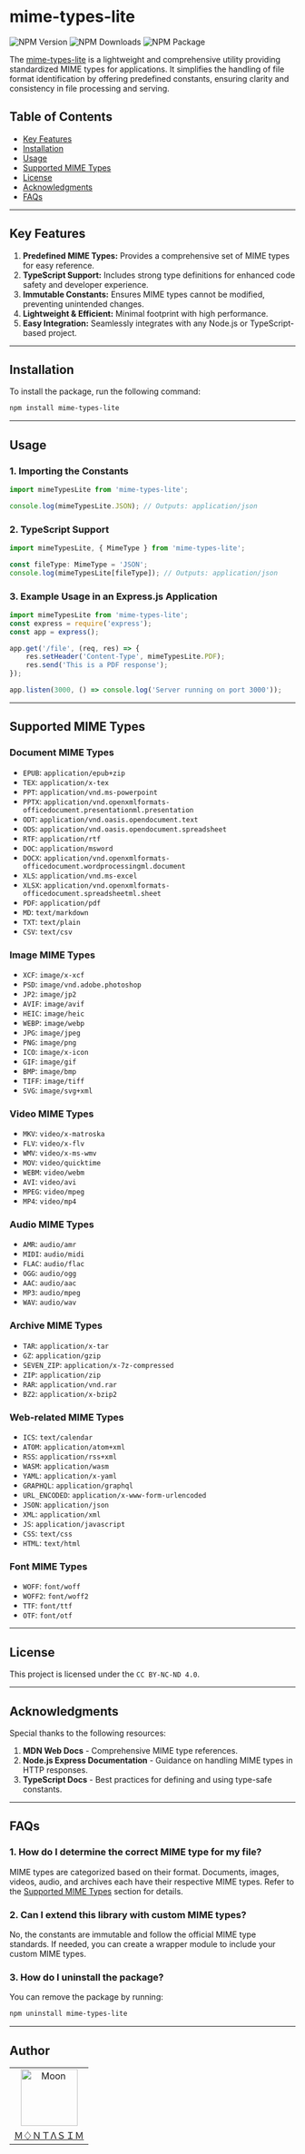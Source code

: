 # mime-types-lite

<!-- repository summary badges start -->
<div>
    <img alt="NPM Version" src="https://badgen.net/npm/v/mime-types-lite?label=version&labelColor=EB008B&color=00B8B5">
    <img alt="NPM Downloads" src="https://badgen.net/npm/dm/mime-types-lite?label=downloads&labelColor=EB008B&color=00B8B5">
    <img alt="NPM Package" src="https://badgen.net/npm/license/mime-types-lite?label=license&labelColor=EB008B&color=00B8B5">
</div>
<!-- repository summary badges end -->

The [mime-types-lite](https://www.npmjs.com/package/mime-types-lite) is a lightweight and comprehensive utility providing standardized MIME types for applications. It simplifies the handling of file format identification by offering predefined constants, ensuring clarity and consistency in file processing and serving.

## Table of Contents

- [Key Features](#key-features)
- [Installation](#installation)
- [Usage](#usage)
- [Supported MIME Types](#supported-mime-types)
- [License](#license)
- [Acknowledgments](#acknowledgments)
- [FAQs](#faqs)

---

## Key Features

1. **Predefined MIME Types:** Provides a comprehensive set of MIME types for easy reference.
2. **TypeScript Support:** Includes strong type definitions for enhanced code safety and developer experience.
3. **Immutable Constants:** Ensures MIME types cannot be modified, preventing unintended changes.
4. **Lightweight & Efficient:** Minimal footprint with high performance.
5. **Easy Integration:** Seamlessly integrates with any Node.js or TypeScript-based project.

---

## Installation

To install the package, run the following command:

```bash
npm install mime-types-lite
```

---

## Usage

### 1. Importing the Constants

```javascript
import mimeTypesLite from 'mime-types-lite';

console.log(mimeTypesLite.JSON); // Outputs: application/json
```

### 2. TypeScript Support

```typescript
import mimeTypesLite, { MimeType } from 'mime-types-lite';

const fileType: MimeType = 'JSON';
console.log(mimeTypesLite[fileType]); // Outputs: application/json
```

### 3. Example Usage in an Express.js Application

```javascript
import mimeTypesLite from 'mime-types-lite';
const express = require('express');
const app = express();

app.get('/file', (req, res) => {
    res.setHeader('Content-Type', mimeTypesLite.PDF);
    res.send('This is a PDF response');
});

app.listen(3000, () => console.log('Server running on port 3000'));
```

---

## Supported MIME Types

### **Document MIME Types**

- `EPUB`: `application/epub+zip`
- `TEX`: `application/x-tex`
- `PPT`: `application/vnd.ms-powerpoint`
- `PPTX`: `application/vnd.openxmlformats-officedocument.presentationml.presentation`
- `ODT`: `application/vnd.oasis.opendocument.text`
- `ODS`: `application/vnd.oasis.opendocument.spreadsheet`
- `RTF`: `application/rtf`
- `DOC`: `application/msword`
- `DOCX`: `application/vnd.openxmlformats-officedocument.wordprocessingml.document`
- `XLS`: `application/vnd.ms-excel`
- `XLSX`: `application/vnd.openxmlformats-officedocument.spreadsheetml.sheet`
- `PDF`: `application/pdf`
- `MD`: `text/markdown`
- `TXT`: `text/plain`
- `CSV`: `text/csv`

### **Image MIME Types**

- `XCF`: `image/x-xcf`
- `PSD`: `image/vnd.adobe.photoshop`
- `JP2`: `image/jp2`
- `AVIF`: `image/avif`
- `HEIC`: `image/heic`
- `WEBP`: `image/webp`
- `JPG`: `image/jpeg`
- `PNG`: `image/png`
- `ICO`: `image/x-icon`
- `GIF`: `image/gif`
- `BMP`: `image/bmp`
- `TIFF`: `image/tiff`
- `SVG`: `image/svg+xml`

### **Video MIME Types**

- `MKV`: `video/x-matroska`
- `FLV`: `video/x-flv`
- `WMV`: `video/x-ms-wmv`
- `MOV`: `video/quicktime`
- `WEBM`: `video/webm`
- `AVI`: `video/avi`
- `MPEG`: `video/mpeg`
- `MP4`: `video/mp4`

### **Audio MIME Types**

- `AMR`: `audio/amr`
- `MIDI`: `audio/midi`
- `FLAC`: `audio/flac`
- `OGG`: `audio/ogg`
- `AAC`: `audio/aac`
- `MP3`: `audio/mpeg`
- `WAV`: `audio/wav`

### **Archive MIME Types**

- `TAR`: `application/x-tar`
- `GZ`: `application/gzip`
- `SEVEN_ZIP`: `application/x-7z-compressed`
- `ZIP`: `application/zip`
- `RAR`: `application/vnd.rar`
- `BZ2`: `application/x-bzip2`

### **Web-related MIME Types**

- `ICS`: `text/calendar`
- `ATOM`: `application/atom+xml`
- `RSS`: `application/rss+xml`
- `WASM`: `application/wasm`
- `YAML`: `application/x-yaml`
- `GRAPHQL`: `application/graphql`
- `URL_ENCODED`: `application/x-www-form-urlencoded`
- `JSON`: `application/json`
- `XML`: `application/xml`
- `JS`: `application/javascript`
- `CSS`: `text/css`
- `HTML`: `text/html`

### **Font MIME Types**

- `WOFF`: `font/woff`
- `WOFF2`: `font/woff2`
- `TTF`: `font/ttf`
- `OTF`: `font/otf`

---

## License

This project is licensed under the `CC BY-NC-ND 4.0`.

---

## Acknowledgments

Special thanks to the following resources:

1. **MDN Web Docs** - Comprehensive MIME type references.
2. **Node.js Express Documentation** - Guidance on handling MIME types in HTTP responses.
3. **TypeScript Docs** - Best practices for defining and using type-safe constants.

---

## FAQs

### 1. **How do I determine the correct MIME type for my file?**

MIME types are categorized based on their format. Documents, images, videos, audio, and archives each have their respective MIME types. Refer to the [Supported MIME Types](#supported-mime-types) section for details.

### 2. **Can I extend this library with custom MIME types?**

No, the constants are immutable and follow the official MIME type standards. If needed, you can create a wrapper module to include your custom MIME types.

### 3. **How do I uninstall the package?**

You can remove the package by running:

```bash
npm uninstall mime-types-lite
```

---

## Author

<table>
  <tr>
    <td align="center">
      <img src="https://avatars.githubusercontent.com/u/95298623?v=4" width="100px" alt="Moon">
      <a href="https://github.com/montasim">
        <br>
          Ｍ♢ＮＴΛＳＩＭ
        </br>
      </a>
    </td>
  </tr>
</table>
